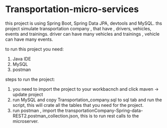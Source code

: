 # Transportation-micro-services

this project is using Spring Boot, Spring Data JPA, devtools and MySQL.
ths project simulate transportation company , that have , drivers, vehicles, events and trainings.
driver can have many vehicles and trainings , vehicle can have many events.

to run this project you need:
1. Java IDE 
2. MySQL 
3. postman

steps to run the project:
1. you need to import the project to your workbacnch and click maven -> update project 
2. run MySQL and copy Transportation_company.sql to sql tab and run the script, this will crate all the tables that you need for the project.
3. run postman , import the transportationCompany-Spring-data-REST2.postman_collection.json, this is to run rest calls to the microserver.
